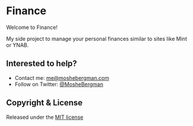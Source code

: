 # Finance

Welcome to Finance!

My side project to manage your personal finances similar to sites like Mint or YNAB.

## Interested to help?
* Contact me: [me@moshebergman.com](me@moshebergman.com)
* Follow on Twitter: [@MosheBergman](https://twitter.com/MosheBergmanme@moshebergman.com)

## Copyright & License

Released under the [MIT license](LICENSE)